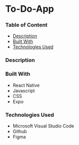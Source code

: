 # To-Do-App

### Table of Content
- [Description](#description)
- [Built With](#built-with)
- [Technologies Used](#technologies-used)

### Description

### Built With
- React Native
- Javascript
- CSS
- Expo

### Technologies Used
- Microsoft Visual Studio Code
- Github
- Figma
